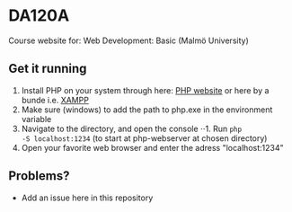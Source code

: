 # DA120A
Course website for: Web Development: Basic (Malmö University)

## Get it running
1. Install PHP on your system through here: <a href="http://php.net/manual/en/install.php">PHP website</a> or here by a bunde i.e. <a href="https://www.apachefriends.org/index.html">XAMPP</a>
2. Make sure (windows) to add the path to php.exe in the environment variable
3. Navigate to the directory, and open the console
⋅⋅1. Run <code>php -S localhost:1234</code> (to start at php-webserver at chosen directory)
  2. Open your favorite web browser and enter the adress "localhost:1234"

## Problems?
- Add an issue here in this repository
